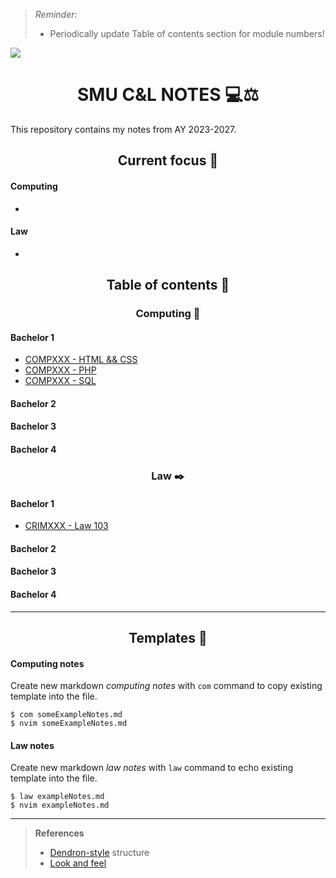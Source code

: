 > *Reminder:*
>
> * Periodically update Table of contents section for module numbers!

![](https://user-images.githubusercontent.com/117062305/230006500-b6b862da-7263-4012-88ec-8506328541a5.png)

<h1 align="center">SMU C&L NOTES 💻⚖️</h1>

This repository contains my notes from AY 2023-2027.

<h2 align="center">Current focus 📌</h2>

#### Computing

*

#### Law

*

<h2 align="center">Table of contents 📑</h2>

<h3 align="center">Computing 💽</h3>

<h4>Bachelor 1</h4>

* [COMPXXX - HTML && CSS](bach1.htmlcss.md)
* [COMPXXX - PHP](bach1.php.md)
* [COMPXXX - SQL](bach1.sql.md)

<h4>Bachelor 2</h4>

<h4>Bachelor 3</h4>

<h4>Bachelor 4</h4>

<h3 align="center">Law ✒️</h3>

<h4>Bachelor 1</h4>

* [CRIMXXX - Law 103](bach1.crim.law-103.md)

<h4>Bachelor 2</h4>

<h4>Bachelor 3</h4>

<h4>Bachelor 4</h4>

---

<h2 align="center">Templates 🥮</h2>

#### Computing notes

Create new markdown *computing notes* with `com` command to copy existing template into the file.

```console
$ com someExampleNotes.md
$ nvim someExampleNotes.md
```

#### Law notes

Create new markdown *law notes* with `law` command to echo existing template into the file.

```console
$ law exampleNotes.md
$ nvim exampleNotes.md
```

---

> **References**
>
> * [Dendron-style](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) structure
> * [Look and feel](https://betterprogramming.pub/taking-my-university-course-computer-science-notes-in-latex-7565875fdde7)

